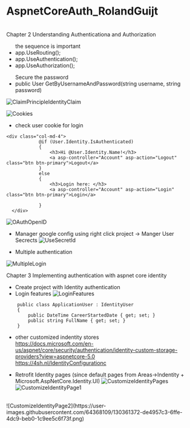 # AspnetCoreAuth_RolandGuijt

<br />Chapter 2 Understanding Authenticationa and Authorization
<ul> the sequence is important
<li>app.UseRouting();</li>
<li>app.UseAuthentication();</li>
<li>app.UseAuthorization();</li>
</ul>
<ul>Secure the password
<li>public User GetByUsernameAndPassword(string username, string password)</li>
</ul>

![ClaimPrincipleIdentityClaim](https://user-images.githubusercontent.com/64368109/130358579-48c7c631-8cca-4537-a831-ff805e107710.png)

![Cookies](https://user-images.githubusercontent.com/64368109/130358725-4483ff83-2e95-43c7-ba32-52dcdeb16ebf.png)

-  check user cookie for login
```
<div class="col-md-4">
            @if (User.Identity.IsAuthenticated)
            {
                <h3>Hi @User.Identity.Name!</h3>
                <a asp-controller="Account" asp-action="Logout" class="btn btn-primary">Logout</a>
            }
            else
            {
                <h3>Login here: </h3>
                <a asp-controller="Account" asp-action="Login" class="btn btn-primary">Login</a>
       
            }
  </div>
  ```

![OAuthOpenID](https://user-images.githubusercontent.com/64368109/130359405-9862b075-d054-47e2-a18a-2a68b83dd342.png)
-  Manager google config using right click project -> Manger User Secrects
![UseSecretId](https://user-images.githubusercontent.com/64368109/130359988-a7c22522-5b0f-4e7c-8d99-f85d6a0e903c.png)

-  Multiple authentication

![MultipleLogin](https://user-images.githubusercontent.com/64368109/130359997-d8919d47-33d4-4bd6-81a6-7d6e86dbc9f7.png)


Chapter 3 Implementing authentication with aspnet core identity
-  Create project with Identity authentication
-  Login features
![LoginFeatures](https://user-images.githubusercontent.com/64368109/130360484-2ec9de2b-0ea4-47bf-89e9-de54eaa0b6f6.png)
```
    public class ApplicationUser : IdentityUser
    {
        public DateTime CareerStartedDate { get; set; }
        public string FullName { get; set; }
    }
 ```
-  other customized indentity stores
<br />https://docs.microsoft.com/en-us/aspnet/core/security/authentication/identity-custom-storage-providers?view=aspnetcore-5.0
<br />https://4sh.nl/IdentityConfigurationc

-  Retrofit Identity pages (since default pages from Areas->Indentity + Microsoft.AspNetCore.Identity.UI)
![CustomizeIdentityPages](https://user-images.githubusercontent.com/64368109/130361224-66c59d09-3132-4e3d-81ab-4d72addd975d.png)
![CustomizeIdentityPage1](https://user-images.githubusercontent.com/64368109/130361277-481dd85b-e11e-4e0f-8f49-9aba9f109114.png)

<br />
![CustomizeIdentityPage2](https://user-images.githubusercontent.com/64368109/130361372-de4957c3-6ffe-4dc9-beb0-1c9ee5c6f73f.png)
